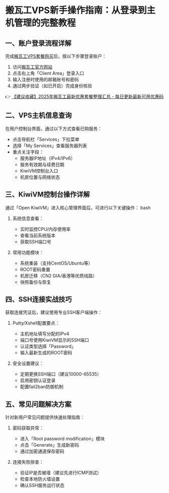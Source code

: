 # 搬瓦工VPS新手操作指南：从登录到主机管理的完整教程

## 一、账户登录流程详解
完成[搬瓦工VPS套餐购买](https://bit.ly/banwagon)后，按以下步骤登录账户：
1. 访问[搬瓦工官方网站](https://bit.ly/banwagon)
2. 点击右上角「Client Area」登录入口
3. 输入注册时使用的邮箱账号和密码
4. 通过两步验证（如已开启）完成身份核验

👉 [【建议收藏】2025年搬瓦工最新优惠套餐整理汇总 - 每日更新最新可用优惠码](https://bit.ly/banwagon)

## 二、VPS主机信息查询
在用户控制台界面，通过以下方式查看已购服务：
- 点击导航栏「Services」下拉菜单
- 选择「My Services」查看服务器列表
- 重点关注字段：
  * 服务器IP地址（IPv4/IPv6）
  * 服务有效期与续费日期
  * KiwiVM控制台入口
  * 机房位置与网络状态

## 三、KiwiVM控制台操作详解
通过「Open KiwiVM」进入核心管理界面后，可进行以下关键操作：
bash
1. 系统信息查看：
   - 实时监控CPU/内存使用率
   - 查看当前系统版本
   - 获取SSH端口号

2. 常用功能模块：
   * 系统重装（支持CentOS/Ubuntu等）
   * ROOT密码重置
   * 机房迁移（CN2 GIA/香港等优质线路）
   * 快照备份与恢复

## 四、SSH连接实战技巧
获取连接凭证后，建议使用专业SSH客户端操作：
1. Putty/Xshell配置要点：
   - 主机地址填写分配的IPv4
   - 端口号使用KiwiVM显示的SSH端口
   - 认证类型选择「Password」
   - 输入最新生成的ROOT密码

2. 安全设置建议：
   * 定期更换SSH端口（建议10000-65535）
   * 启用密钥认证登录
   * 配置fail2ban防御机制

## 五、常见问题解决方案
针对新用户常见问题提供快速处理指南：
1. 密码获取异常：
   - 进入「Root password modification」模块
   - 点击「Generate」生成新密码
   - 通过加密通道保存密码

2. 连接失败排查：
   * 验证IP是否被墙（建议先进行ICMP测试）
   * 检查本地防火墙设置
   * 确认SSH服务运行状态